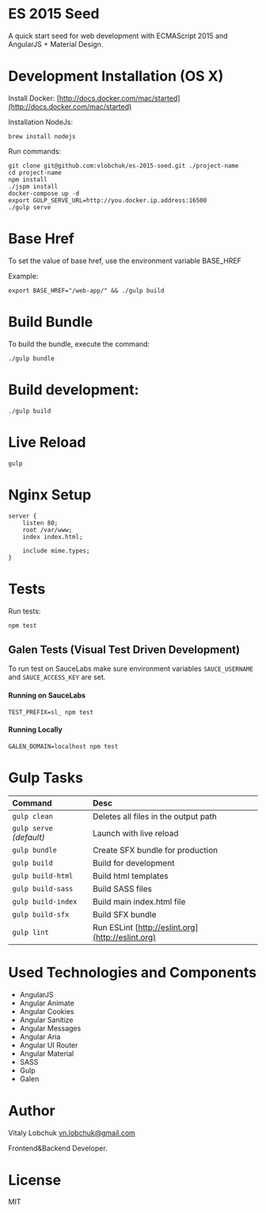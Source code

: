 # ES 2015 Seed

A quick start seed for web development with ECMAScript 2015 and AngularJS + Material Design.

# Development Installation (OS X)

Install Docker: [http://docs.docker.com/mac/started](http://docs.docker.com/mac/started)

Installation NodeJs:

``` console
brew install nodejs
```

Run commands:

``` console
git clone git@github.com:vlobchuk/es-2015-seed.git ./project-name
cd project-name
npm install 
./jspm install
docker-compose up -d
export GULP_SERVE_URL=http://you.docker.ip.address:16500
./gulp serve
```
# Base Href

To set the value of base href, use the environment variable BASE_HREF

Example: 

``` console
export BASE_HREF="/web-app/" && ./gulp build
```

# Build Bundle
 
To build the bundle, execute the command:

``` console
./gulp bundle
```

# Build development: 

``` console
./gulp build
```

# Live Reload

``` console
gulp
```

# Nginx Setup 

``` nginx
server {
    listen 80;
    root /var/www;
    index index.html;

    include mime.types;
}
```

# Tests

Run tests: 

``` console
npm test
```

## Galen Tests (Visual Test Driven Development)

To run test on SauceLabs make sure environment variables `SAUCE_USERNAME` and `SAUCE_ACCESS_KEY` are set.

#### Running on SauceLabs

`TEST_PREFIX=sl_ npm test`

#### Running Locally

`GALEN_DOMAIN=localhost npm test`

# Gulp Tasks

|Command|Desc|
|:--|:--|
|`gulp clean`|Deletes all files in the output path|
|`gulp serve` _(default)_|Launch with live reload|
|`gulp bundle`|Create SFX bundle for production|
|`gulp build`|Build for development|
|`gulp build-html`|Build html templates|
|`gulp build-sass`|Build SASS files|
|`gulp build-index`|Build main index.html file|
|`gulp build-sfx`|Build SFX bundle|
|`gulp lint`|Run ESLint [http://eslint.org](http://eslint.org)|

# Used Technologies and Components

- AngularJS
- Angular Animate
- Angular Cookies
- Angular Sanitize
- Angular Messages
- Angular Aria
- Angular UI Router 
- Angular Material
- SASS
- Gulp
- Galen

# Author
 
Vitaly Lobchuk <vn.lobchuk@gmail.com>


Frontend&Backend Developer.

# License

MIT

